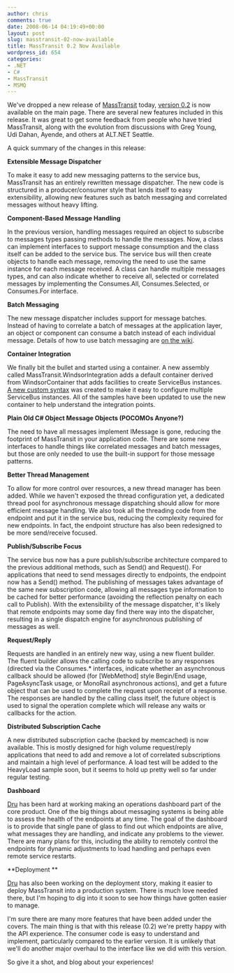 ```yaml
---
author: chris
comments: true
date: 2008-06-14 04:19:49+00:00
layout: post
slug: masstransit-02-now-available
title: MassTransit 0.2 Now Available
wordpress_id: 654
categories:
- .NET
- C#
- MassTransit
- MSMQ
---
```


We've dropped a new release of [MassTransit](http://code.google.com/p/masstransit/) today, [version 0.2](http://masstransit.googlecode.com/files/masstransit-0.2.zip) is now available on the main page. There are several new features included in this release. It was great to get some feedback from people who have tried MassTransit, along with the evolution from discussions with Greg Young, Udi Dahan, Ayende, and others at ALT.NET Seattle.

A quick summary of the changes in this release:

**Extensible Message Dispatcher**

To make it easy to add new messaging patterns to the service bus, MassTransit has an entirely rewritten message dispatcher. The new code is structured in a producer/consumer style that lends itself to easy extensibility, allowing new features such as batch messaging and correlated messages without heavy lifting.

**Component-Based Message Handling**

In the previous version, handling messages required an object to subscribe to messages types passing methods to handle the messages. Now, a class can implement interfaces to support message consumption and the class itself can be added to the service bus. The service bus will then create objects to handle each message, removing the need to use the same instance for each message received. A class can handle multiple messages types, and can also indicate whether to receive all, selected or correlated messages by implementing the Consumes.All, Consumes.Selected, or Consumes.For interface.

**Batch Messaging**

The new message dispatcher includes support for message batches. Instead of having to correlate a batch of messages at the application layer, an object or component can consume a batch instead of each individual message. Details of how to use batch messaging are [on the wiki](http://code.google.com/p/masstransit/wiki/BatchMessaging).

**Container Integration**

We finally bit the bullet and started using a container. A new assembly called MassTransit.WindsorIntegration adds a default container derived from WindsorContainer that adds facilities to create ServiceBus instances. [A new custom syntax](http://code.google.com/p/masstransit/wiki/CastleIntegration) was created to make it easy to configure multiple ServiceBus instances. All of the samples have been updated to use the new container to help understand the integration points.

**Plain Old C# Object Message Objects (POCOMOs Anyone?)**

The need to have all messages implement IMessage is gone, reducing the footprint of MassTransit in your application code. There are some new interfaces to handle things like correlated messages and batch messages, but those are only needed to use the built-in support for those message patterns.

**Better Thread Management**

To allow for more control over resources, a new thread manager has been added. While we haven't exposed the thread configuration yet, a dedicated thread pool for asynchronous message dispatching should allow for more efficient message handling. We also took all the threading code from the endpoint and put it in the service bus, reducing the complexity required for new endpoints. In fact, the endpoint structure has also been redesigned to be more send/receive focused.

**Publish/Subscribe Focus**

The service bus now has a pure publish/subscribe architecture compared to the previous additional methods, such as Send() and Request(). For applications that need to send messages directly to endpoints, the endpoint now has a Send() method. The publishing of messages takes advantage of the same new subscription code, allowing all messages type information to be cached for better performance (avoiding the reflection penalty on each call to Publish). With the extensibility of the message dispatcher, it's likely that remote endpoints may some day find there way into the dispatcher, resulting in a single dispatch engine for asynchronous publishing of messages as well.

**Request/Reply**

Requests are handled in an entirely new way, using a new fluent builder. The fluent builder allows the calling code to subscribe to any responses (directed via the Consumes.* interfaces, indicate whether an asynchronous callback should be allowed (for [WebMethod] style Begin/End usage, PageAsyncTask usage, or MonoRail asynchronous actions), and get a future object that can be used to complete the request upon receipt of a response. The responses are handled by the calling class itself, the future object is used to signal the operation complete which will release any waits or callbacks for the action.

**Distributed Subscription Cache**

A new distributed subscription cache (backed by memcached) is now available. This is mostly designed for high volume request/reply applications that need to add and remove a lot of correlated subscriptions and maintain a high level of performance. A load test will be added to the HeavyLoad sample soon, but it seems to hold up pretty well so far under regular testing.

**Dashboard**

[Dru](http://blog.acuriousmind.com/) has been hard at working making an operations dashboard part of the core product. One of the big things about messaging systems is being able to assess the health of the endpoints at any time. The goal of the dashboard is to provide that single pane of glass to find out which endpoints are alive, what messages they are handling, and indicate any problems to the viewer. There are many plans for this, including the ability to remotely control the endpoints for dynamic adjustments to load handling and perhaps even remote service restarts.

**Deployment **

[Dru](http://blog.acuriousmind.com/) has also been working on the deployment story, making it easier to deploy MassTransit into a production system. There is much love needed there, but I'm hoping to dig into it soon to see how things have gotten easier to manage.

I'm sure there are many more features that have been added under the covers. The main thing is that with this release (0.2) we're pretty happy with the API experience. The consumer code is easy to understand and implement, particularly compared to the earlier version. It is unlikely that we'll do another major overhaul to the interface like we did with this version.

So give it a shot, and blog about your experiences!


